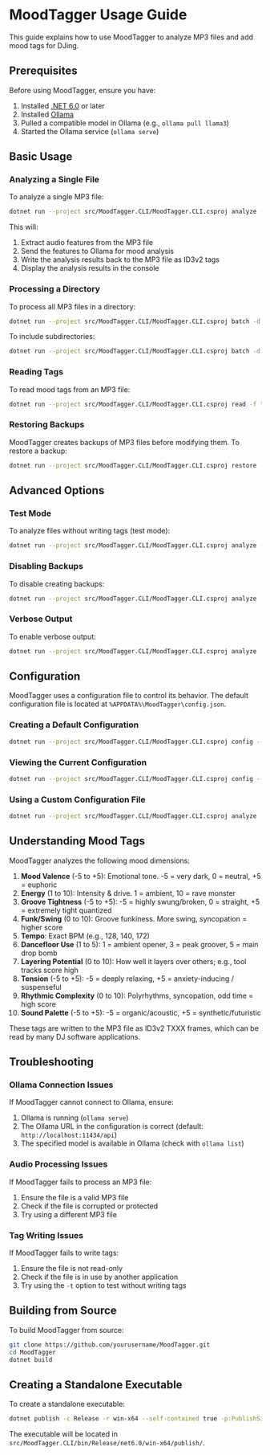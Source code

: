# MoodTagger Usage Guide

This guide explains how to use MoodTagger to analyze MP3 files and add mood tags for DJing.

## Prerequisites

Before using MoodTagger, ensure you have:

1. Installed [.NET 6.0](https://dotnet.microsoft.com/download/dotnet/6.0) or later
2. Installed [Ollama](https://ollama.ai/download)
3. Pulled a compatible model in Ollama (e.g., `ollama pull llama3`)
4. Started the Ollama service (`ollama serve`)

## Basic Usage

### Analyzing a Single File

To analyze a single MP3 file:

```bash
dotnet run --project src/MoodTagger.CLI/MoodTagger.CLI.csproj analyze -f "path/to/file.mp3"
```

This will:
1. Extract audio features from the MP3 file
2. Send the features to Ollama for mood analysis
3. Write the analysis results back to the MP3 file as ID3v2 tags
4. Display the analysis results in the console

### Processing a Directory

To process all MP3 files in a directory:

```bash
dotnet run --project src/MoodTagger.CLI/MoodTagger.CLI.csproj batch -d "path/to/directory"
```

To include subdirectories:

```bash
dotnet run --project src/MoodTagger.CLI/MoodTagger.CLI.csproj batch -d "path/to/directory" -r
```

### Reading Tags

To read mood tags from an MP3 file:

```bash
dotnet run --project src/MoodTagger.CLI/MoodTagger.CLI.csproj read -f "path/to/file.mp3"
```

### Restoring Backups

MoodTagger creates backups of MP3 files before modifying them. To restore a backup:

```bash
dotnet run --project src/MoodTagger.CLI/MoodTagger.CLI.csproj restore -f "path/to/file.mp3"
```

## Advanced Options

### Test Mode

To analyze files without writing tags (test mode):

```bash
dotnet run --project src/MoodTagger.CLI/MoodTagger.CLI.csproj analyze -f "path/to/file.mp3" -t
```

### Disabling Backups

To disable creating backups:

```bash
dotnet run --project src/MoodTagger.CLI/MoodTagger.CLI.csproj analyze -f "path/to/file.mp3" -n
```

### Verbose Output

To enable verbose output:

```bash
dotnet run --project src/MoodTagger.CLI/MoodTagger.CLI.csproj analyze -f "path/to/file.mp3" -v
```

## Configuration

MoodTagger uses a configuration file to control its behavior. The default configuration file is located at `%APPDATA%\MoodTagger\config.json`.

### Creating a Default Configuration

```bash
dotnet run --project src/MoodTagger.CLI/MoodTagger.CLI.csproj config --create
```

### Viewing the Current Configuration

```bash
dotnet run --project src/MoodTagger.CLI/MoodTagger.CLI.csproj config --show
```

### Using a Custom Configuration File

```bash
dotnet run --project src/MoodTagger.CLI/MoodTagger.CLI.csproj analyze -f "path/to/file.mp3" -c "path/to/config.json"
```

## Understanding Mood Tags

MoodTagger analyzes the following mood dimensions:

1. **Mood Valence** (-5 to +5): Emotional tone. -5 = very dark, 0 = neutral, +5 = euphoric
2. **Energy** (1 to 10): Intensity & drive. 1 = ambient, 10 = rave monster
3. **Groove Tightness** (-5 to +5): -5 = highly swung/broken, 0 = straight, +5 = extremely tight quantized
4. **Funk/Swing** (0 to 10): Groove funkiness. More swing, syncopation = higher score
5. **Tempo**: Exact BPM (e.g., 128, 140, 172)
6. **Dancefloor Use** (1 to 5): 1 = ambient opener, 3 = peak groover, 5 = main drop bomb
7. **Layering Potential** (0 to 10): How well it layers over others; e.g., tool tracks score high
8. **Tension** (-5 to +5): -5 = deeply relaxing, +5 = anxiety-inducing / suspenseful
9. **Rhythmic Complexity** (0 to 10): Polyrhythms, syncopation, odd time = high score
10. **Sound Palette** (-5 to +5): -5 = organic/acoustic, +5 = synthetic/futuristic

These tags are written to the MP3 file as ID3v2 TXXX frames, which can be read by many DJ software applications.

## Troubleshooting

### Ollama Connection Issues

If MoodTagger cannot connect to Ollama, ensure:

1. Ollama is running (`ollama serve`)
2. The Ollama URL in the configuration is correct (default: `http://localhost:11434/api`)
3. The specified model is available in Ollama (check with `ollama list`)

### Audio Processing Issues

If MoodTagger fails to process an MP3 file:

1. Ensure the file is a valid MP3 file
2. Check if the file is corrupted or protected
3. Try using a different MP3 file

### Tag Writing Issues

If MoodTagger fails to write tags:

1. Ensure the file is not read-only
2. Check if the file is in use by another application
3. Try using the `-t` option to test without writing tags

## Building from Source

To build MoodTagger from source:

```bash
git clone https://github.com/yourusername/MoodTagger.git
cd MoodTagger
dotnet build
```

## Creating a Standalone Executable

To create a standalone executable:

```bash
dotnet publish -c Release -r win-x64 --self-contained true -p:PublishSingleFile=true
```

The executable will be located in `src/MoodTagger.CLI/bin/Release/net6.0/win-x64/publish/`.
